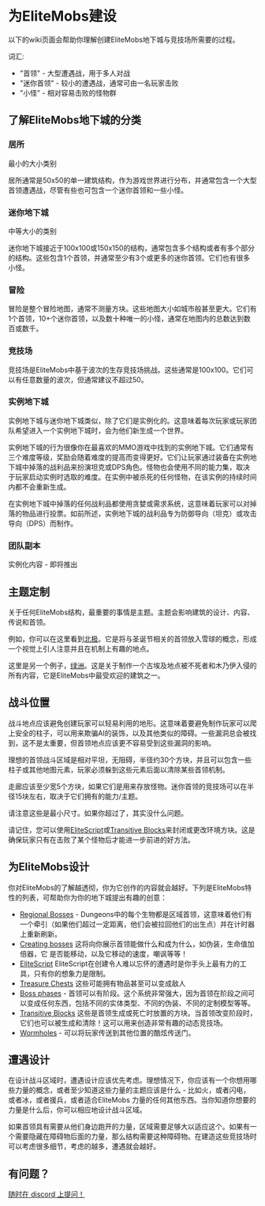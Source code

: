 # 为EliteMobs建设

以下的wiki页面会帮助你理解创建EliteMobs地下城与竞技场所需要的过程。

词汇:
- "首领" - 大型遭遇战，用于多人对战
- "迷你首领" - 较小的遭遇战，通常可由一名玩家击败
- "小怪" - 相对容易击败的怪物群

## 了解EliteMobs地下城的分类

### 居所

最小的大小类别

居所通常是50x50的单一建筑结构，作为游戏世界进行分布，并通常包含一个大型首领遭遇战，尽管有些也可包含一个迷你首领和一些小怪。

### 迷你地下城

中等大小的类别

迷你地下城接近于100x100或150x150的结构，通常包含多个结构或者有多个部分的结构。这些包含1个首领，并通常至少有3个或更多的迷你首领。它们也有很多小怪。

### 冒险

冒险是整个冒险地图，通常不测量方块。这些地图大小如城市般甚至更大。它们有1个首领，10+个迷你首领，以及数十种唯一的小怪，通常在地图内的总数达到数百或数千。

### 竞技场

竞技场是EliteMobs中基于波次的生存竞技场挑战。这些通常是100x100。它们可以有任意数量的波次，但通常建议不超过50。

### 实例地下城

实例地下城与迷你地下城类似，除了它们是实例化的。这意味着每次玩家或玩家团队希望进入一个实例地下城时，会为他们新生成一个世界。

实例地下城的行为很像你在最喜欢的MMO游戏中找到的实例地下城。它们通常有三个难度等级，奖励会随着难度的提高而变得更好。它们让玩家通过装备在实例地下城中掉落的战利品来扮演坦克或DPS角色。怪物也会使用不同的能力集，取决于玩家启动实例时选取的难度。在实例中被杀死的任何怪物，在该实例的持续时间内都不会重新生成。

在实例地下城中掉落的任何战利品都使用贪婪或需求系统，这意味着玩家可以对掉落的物品进行投票。如前所述，实例地下城的战利品专为防御导向（坦克）或攻击导向（DPS）而制作。

### 团队副本

实例化内容 - 即将推出

## 主题定制

关于任何EliteMobs结构，最重要的事情是主题。主题会影响建筑的设计、内容、传说和首领。

例如，你可以在这里看到[北极](https://magmaguy.itch.io/elitemobs-the-north-pole)。它是将与圣诞节相关的首领放入雪球的概念，形成一个视觉上引人注意并且在机制上有趣的地点。

这里是另一个例子，[绿洲](https://magmaguy.itch.io/elitemobs-oasis)。这是关于制作一个古埃及地点被不死者和木乃伊入侵的所有内容，它是EliteMobs中最受欢迎的建筑之一。

## 战斗位置

战斗地点应该避免创建玩家可以轻易利用的地形。这意味着要避免制作玩家可以爬上安全的柱子，可以用来欺骗AI的装饰，以及其他类似的障碍。一些漏洞总会被找到，这不是太重要，但首领地点应该更不容易受到这些漏洞的影响。

理想的首领战斗区域是相对平坦，无阻碍，半径约30个方块，并且可以包含一些柱子或其他地图元素，玩家必须躲到这些元素后面以清除某些首领机制。

走廊应该至少宽5个方块，如果它们是用来存放怪物。迷你首领的竞技场可以在半径15块左右，取决于它们拥有的能力/主题。

请注意这些是最小尺寸。如果你超过了，其实没什么问题。

请记住，您可以使用[EliteScript]($language$/elitemobs/elitescript_actions.md&section=place_block)或[Transitive Blocks]($language$elitemobs/creating_world_bosses.md&section=onspawnblockstates-and-onremoveblockstates)来封闭或更改环境方块。这是确保玩家只有在击败了某个怪物后才能进一步前进的好方法。

## 为EliteMobs设计

你对EliteMobs的了解越透彻，你为它创作的内容就会越好。下列是EliteMobs特性的列表，可帮助你为你的地下城提出有趣的创意：

- [Regional Bosses]($language$/elitemobs/creating_world_bosses.md) - Dungeons中的每个生物都是区域首领，这意味着他们有一个牵引（如果他们超过一定距离，他们会被拉回他们的出生点）并在计时器上重新刷新。
- [Creating bosses]($language$/elitemobs/creating_bosses.md) 这将向你展示首领能做什么和成为什么，如伪装，生命值加倍器，它 是否能移动，以及它移动的速度，嘲讽等等！
- [EliteScript]($language$/elitemobs/creating_powers.md) EliteScript在创建令人难以忘怀的遭遇时是你手头上最有力的工具，只有你的想象力是限制。
- [Treasure Chests]($language$/elitemobs/creating_treasure_chests.md) 这些可能拥有物品甚至可以变成敌人
- [Boss phases]($language$/elitemobs/creating_boss_phases.md) - 首领可以有阶段。这个系统非常强大，因为首领在阶段之间可以变成任何东西，包括不同的实体类型、不同的伪装、不同的定制模型等等。
- [Transitive Blocks]($language$/elitemobs/creating_world_bosses.md&section=onspawnblockstates-and-onremoveblockstates) 这些是首领生成或死亡时放置的方块。当首领改变阶段时，它们也可以被生成和清除！这可以用来创造非常有趣的动态竞技场。
- [Wormholes]($language$/elitemobs/creating_wormholes.md) - 可以将玩家传送到其他位置的酷炫传送门。

## 遭遇设计

在设计战斗区域时，遭遇设计应该优先考虑。理想情况下，你应该有一个你想用哪些力量的概念，或者至少知道这些力量的主题应该是什么 - 比如火，或者闪电，或者冰，或者援兵，或者适合EliteMobs 力量的任何其他东西。当你知道你想要的力量是什么后，你可以相应地设计战斗区域。

如果首领具有需要从他们身边跑开的力量，区域需要足够大以适应这个。如果有一个需要隐藏在障碍物后面的力量，那么结构需要这种障碍物。在建造这些竞技场时可以考虑很多细节，考虑的越多，遭遇就会越好。

## 有问题？

[随时在 discord 上提问！](https://discord.gg/9f5QSka)
